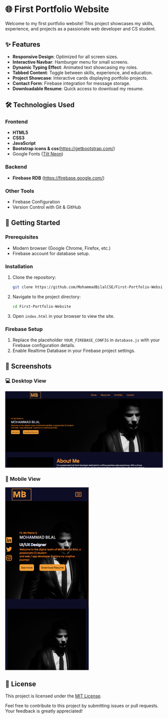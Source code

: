 # 🌐 **First Portfolio Website**  
Welcome to my first portfolio website! This project showcases my skills, experience, and projects as a passionate web developer and CS student.  


## ✨ **Features**  
- **Responsive Design**: Optimized for all screen sizes.  
- **Interactive Navbar**: Hamburger menu for small screens.  
- **Dynamic Typing Effect**: Animated text showcasing my roles.  
- **Tabbed Content**: Toggle between skills, experience, and education.  
- **Project Showcase**: Interactive cards displaying portfolio projects.  
- **Contact Form**: Firebase integration for message storage.  
- **Downloadable Resume**: Quick access to download my resume.  


## 🛠️ **Technologies Used**  
### **Frontend**  
- **HTML5**  
- **CSS3**  
- **JavaScript**  
- **Bootstrap icons & css**(https://getbootstrap.com/) 
- Google Fonts ([Tilt Neon](https://fonts.google.com/specimen/Tilt+Neon))  

### **Backend**  
- **Firebase RDB** (https://firebase.google.com/)  

### **Other Tools**  
- Firebase Configuration  
- Version Control with Git & GitHub  


## 🚀 **Getting Started**  

### **Prerequisites**  
- Modern browser (Google Chrome, Firefox, etc.)  
- Firebase account for database setup.  

### **Installation**  
1. Clone the repository:  
   ```bash
   git clone https://github.com/MohammadBilalCSE/First-Portfolio-Website.git
   ```  
2. Navigate to the project directory:  
   ```bash
   cd First-Portfolio-Website
   ```  
3. Open `index.html` in your browser to view the site.  

### **Firebase Setup**  
1. Replace the placeholder `YOUR_FIREBASE_CONFIG` in `database.js` with your Firebase configuration details.  
2. Enable Realtime Database in your Firebase project settings.  


## 📸 **Screenshots**  

### 💻 **Desktop View**  
![Desktop View](images/first-port-web-img.png)  

### 📱 **Mobile View**  
![Mobile View](images/first-port-web-img-mob.png)  


## 📜 **License**  
This project is licensed under the [MIT License](LICENSE).  


Feel free to contribute to this project by submitting issues or pull requests. Your feedback is greatly appreciated!  
